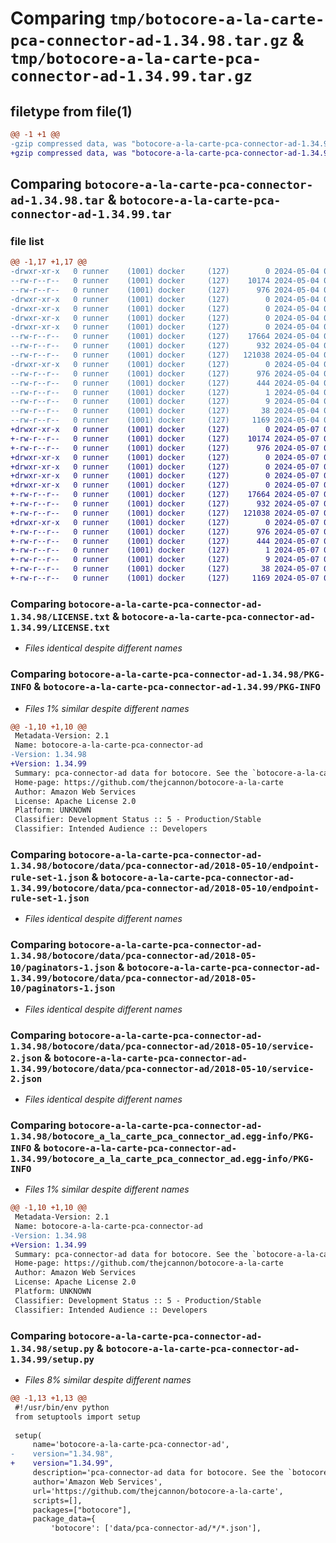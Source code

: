 # Comparing `tmp/botocore-a-la-carte-pca-connector-ad-1.34.98.tar.gz` & `tmp/botocore-a-la-carte-pca-connector-ad-1.34.99.tar.gz`

## filetype from file(1)

```diff
@@ -1 +1 @@
-gzip compressed data, was "botocore-a-la-carte-pca-connector-ad-1.34.98.tar", last modified: Sat May  4 01:01:33 2024, max compression
+gzip compressed data, was "botocore-a-la-carte-pca-connector-ad-1.34.99.tar", last modified: Tue May  7 01:02:35 2024, max compression
```

## Comparing `botocore-a-la-carte-pca-connector-ad-1.34.98.tar` & `botocore-a-la-carte-pca-connector-ad-1.34.99.tar`

### file list

```diff
@@ -1,17 +1,17 @@
-drwxr-xr-x   0 runner    (1001) docker     (127)        0 2024-05-04 01:01:33.158196 botocore-a-la-carte-pca-connector-ad-1.34.98/
--rw-r--r--   0 runner    (1001) docker     (127)    10174 2024-05-04 01:01:32.000000 botocore-a-la-carte-pca-connector-ad-1.34.98/LICENSE.txt
--rw-r--r--   0 runner    (1001) docker     (127)      976 2024-05-04 01:01:33.158196 botocore-a-la-carte-pca-connector-ad-1.34.98/PKG-INFO
-drwxr-xr-x   0 runner    (1001) docker     (127)        0 2024-05-04 01:01:33.158196 botocore-a-la-carte-pca-connector-ad-1.34.98/botocore/
-drwxr-xr-x   0 runner    (1001) docker     (127)        0 2024-05-04 01:01:33.158196 botocore-a-la-carte-pca-connector-ad-1.34.98/botocore/data/
-drwxr-xr-x   0 runner    (1001) docker     (127)        0 2024-05-04 01:01:33.158196 botocore-a-la-carte-pca-connector-ad-1.34.98/botocore/data/pca-connector-ad/
-drwxr-xr-x   0 runner    (1001) docker     (127)        0 2024-05-04 01:01:33.158196 botocore-a-la-carte-pca-connector-ad-1.34.98/botocore/data/pca-connector-ad/2018-05-10/
--rw-r--r--   0 runner    (1001) docker     (127)    17664 2024-05-04 01:01:11.000000 botocore-a-la-carte-pca-connector-ad-1.34.98/botocore/data/pca-connector-ad/2018-05-10/endpoint-rule-set-1.json
--rw-r--r--   0 runner    (1001) docker     (127)      932 2024-05-04 01:01:11.000000 botocore-a-la-carte-pca-connector-ad-1.34.98/botocore/data/pca-connector-ad/2018-05-10/paginators-1.json
--rw-r--r--   0 runner    (1001) docker     (127)   121038 2024-05-04 01:01:11.000000 botocore-a-la-carte-pca-connector-ad-1.34.98/botocore/data/pca-connector-ad/2018-05-10/service-2.json
-drwxr-xr-x   0 runner    (1001) docker     (127)        0 2024-05-04 01:01:33.158196 botocore-a-la-carte-pca-connector-ad-1.34.98/botocore_a_la_carte_pca_connector_ad.egg-info/
--rw-r--r--   0 runner    (1001) docker     (127)      976 2024-05-04 01:01:33.000000 botocore-a-la-carte-pca-connector-ad-1.34.98/botocore_a_la_carte_pca_connector_ad.egg-info/PKG-INFO
--rw-r--r--   0 runner    (1001) docker     (127)      444 2024-05-04 01:01:33.000000 botocore-a-la-carte-pca-connector-ad-1.34.98/botocore_a_la_carte_pca_connector_ad.egg-info/SOURCES.txt
--rw-r--r--   0 runner    (1001) docker     (127)        1 2024-05-04 01:01:33.000000 botocore-a-la-carte-pca-connector-ad-1.34.98/botocore_a_la_carte_pca_connector_ad.egg-info/dependency_links.txt
--rw-r--r--   0 runner    (1001) docker     (127)        9 2024-05-04 01:01:33.000000 botocore-a-la-carte-pca-connector-ad-1.34.98/botocore_a_la_carte_pca_connector_ad.egg-info/top_level.txt
--rw-r--r--   0 runner    (1001) docker     (127)       38 2024-05-04 01:01:33.158196 botocore-a-la-carte-pca-connector-ad-1.34.98/setup.cfg
--rw-r--r--   0 runner    (1001) docker     (127)     1169 2024-05-04 01:01:32.000000 botocore-a-la-carte-pca-connector-ad-1.34.98/setup.py
+drwxr-xr-x   0 runner    (1001) docker     (127)        0 2024-05-07 01:02:35.200094 botocore-a-la-carte-pca-connector-ad-1.34.99/
+-rw-r--r--   0 runner    (1001) docker     (127)    10174 2024-05-07 01:02:34.000000 botocore-a-la-carte-pca-connector-ad-1.34.99/LICENSE.txt
+-rw-r--r--   0 runner    (1001) docker     (127)      976 2024-05-07 01:02:35.200094 botocore-a-la-carte-pca-connector-ad-1.34.99/PKG-INFO
+drwxr-xr-x   0 runner    (1001) docker     (127)        0 2024-05-07 01:02:35.200094 botocore-a-la-carte-pca-connector-ad-1.34.99/botocore/
+drwxr-xr-x   0 runner    (1001) docker     (127)        0 2024-05-07 01:02:35.200094 botocore-a-la-carte-pca-connector-ad-1.34.99/botocore/data/
+drwxr-xr-x   0 runner    (1001) docker     (127)        0 2024-05-07 01:02:35.200094 botocore-a-la-carte-pca-connector-ad-1.34.99/botocore/data/pca-connector-ad/
+drwxr-xr-x   0 runner    (1001) docker     (127)        0 2024-05-07 01:02:35.200094 botocore-a-la-carte-pca-connector-ad-1.34.99/botocore/data/pca-connector-ad/2018-05-10/
+-rw-r--r--   0 runner    (1001) docker     (127)    17664 2024-05-07 01:02:11.000000 botocore-a-la-carte-pca-connector-ad-1.34.99/botocore/data/pca-connector-ad/2018-05-10/endpoint-rule-set-1.json
+-rw-r--r--   0 runner    (1001) docker     (127)      932 2024-05-07 01:02:11.000000 botocore-a-la-carte-pca-connector-ad-1.34.99/botocore/data/pca-connector-ad/2018-05-10/paginators-1.json
+-rw-r--r--   0 runner    (1001) docker     (127)   121038 2024-05-07 01:02:11.000000 botocore-a-la-carte-pca-connector-ad-1.34.99/botocore/data/pca-connector-ad/2018-05-10/service-2.json
+drwxr-xr-x   0 runner    (1001) docker     (127)        0 2024-05-07 01:02:35.200094 botocore-a-la-carte-pca-connector-ad-1.34.99/botocore_a_la_carte_pca_connector_ad.egg-info/
+-rw-r--r--   0 runner    (1001) docker     (127)      976 2024-05-07 01:02:35.000000 botocore-a-la-carte-pca-connector-ad-1.34.99/botocore_a_la_carte_pca_connector_ad.egg-info/PKG-INFO
+-rw-r--r--   0 runner    (1001) docker     (127)      444 2024-05-07 01:02:35.000000 botocore-a-la-carte-pca-connector-ad-1.34.99/botocore_a_la_carte_pca_connector_ad.egg-info/SOURCES.txt
+-rw-r--r--   0 runner    (1001) docker     (127)        1 2024-05-07 01:02:35.000000 botocore-a-la-carte-pca-connector-ad-1.34.99/botocore_a_la_carte_pca_connector_ad.egg-info/dependency_links.txt
+-rw-r--r--   0 runner    (1001) docker     (127)        9 2024-05-07 01:02:35.000000 botocore-a-la-carte-pca-connector-ad-1.34.99/botocore_a_la_carte_pca_connector_ad.egg-info/top_level.txt
+-rw-r--r--   0 runner    (1001) docker     (127)       38 2024-05-07 01:02:35.200094 botocore-a-la-carte-pca-connector-ad-1.34.99/setup.cfg
+-rw-r--r--   0 runner    (1001) docker     (127)     1169 2024-05-07 01:02:34.000000 botocore-a-la-carte-pca-connector-ad-1.34.99/setup.py
```

### Comparing `botocore-a-la-carte-pca-connector-ad-1.34.98/LICENSE.txt` & `botocore-a-la-carte-pca-connector-ad-1.34.99/LICENSE.txt`

 * *Files identical despite different names*

### Comparing `botocore-a-la-carte-pca-connector-ad-1.34.98/PKG-INFO` & `botocore-a-la-carte-pca-connector-ad-1.34.99/PKG-INFO`

 * *Files 1% similar despite different names*

```diff
@@ -1,10 +1,10 @@
 Metadata-Version: 2.1
 Name: botocore-a-la-carte-pca-connector-ad
-Version: 1.34.98
+Version: 1.34.99
 Summary: pca-connector-ad data for botocore. See the `botocore-a-la-carte` package for more info.
 Home-page: https://github.com/thejcannon/botocore-a-la-carte
 Author: Amazon Web Services
 License: Apache License 2.0
 Platform: UNKNOWN
 Classifier: Development Status :: 5 - Production/Stable
 Classifier: Intended Audience :: Developers
```

### Comparing `botocore-a-la-carte-pca-connector-ad-1.34.98/botocore/data/pca-connector-ad/2018-05-10/endpoint-rule-set-1.json` & `botocore-a-la-carte-pca-connector-ad-1.34.99/botocore/data/pca-connector-ad/2018-05-10/endpoint-rule-set-1.json`

 * *Files identical despite different names*

### Comparing `botocore-a-la-carte-pca-connector-ad-1.34.98/botocore/data/pca-connector-ad/2018-05-10/paginators-1.json` & `botocore-a-la-carte-pca-connector-ad-1.34.99/botocore/data/pca-connector-ad/2018-05-10/paginators-1.json`

 * *Files identical despite different names*

### Comparing `botocore-a-la-carte-pca-connector-ad-1.34.98/botocore/data/pca-connector-ad/2018-05-10/service-2.json` & `botocore-a-la-carte-pca-connector-ad-1.34.99/botocore/data/pca-connector-ad/2018-05-10/service-2.json`

 * *Files identical despite different names*

### Comparing `botocore-a-la-carte-pca-connector-ad-1.34.98/botocore_a_la_carte_pca_connector_ad.egg-info/PKG-INFO` & `botocore-a-la-carte-pca-connector-ad-1.34.99/botocore_a_la_carte_pca_connector_ad.egg-info/PKG-INFO`

 * *Files 1% similar despite different names*

```diff
@@ -1,10 +1,10 @@
 Metadata-Version: 2.1
 Name: botocore-a-la-carte-pca-connector-ad
-Version: 1.34.98
+Version: 1.34.99
 Summary: pca-connector-ad data for botocore. See the `botocore-a-la-carte` package for more info.
 Home-page: https://github.com/thejcannon/botocore-a-la-carte
 Author: Amazon Web Services
 License: Apache License 2.0
 Platform: UNKNOWN
 Classifier: Development Status :: 5 - Production/Stable
 Classifier: Intended Audience :: Developers
```

### Comparing `botocore-a-la-carte-pca-connector-ad-1.34.98/setup.py` & `botocore-a-la-carte-pca-connector-ad-1.34.99/setup.py`

 * *Files 8% similar despite different names*

```diff
@@ -1,13 +1,13 @@
 #!/usr/bin/env python
 from setuptools import setup
 
 setup(
     name='botocore-a-la-carte-pca-connector-ad',
-    version="1.34.98",
+    version="1.34.99",
     description='pca-connector-ad data for botocore. See the `botocore-a-la-carte` package for more info.',
     author='Amazon Web Services',
     url='https://github.com/thejcannon/botocore-a-la-carte',
     scripts=[],
     packages=["botocore"],
     package_data={
         'botocore': ['data/pca-connector-ad/*/*.json'],
```

